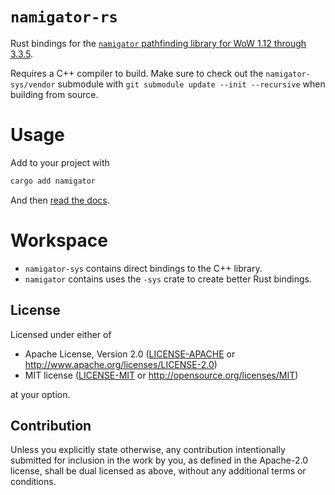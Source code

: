 # `namigator-rs`

Rust bindings for the [`namigator` pathfinding library for WoW 1.12 through 3.3.5](https://github.com/namreeb/namigator).

Requires a C++ compiler to build. Make sure to check out the `namigator-sys/vendor` submodule with `git submodule update --init --recursive` when building from source.

# Usage

Add to your project with
```bash
cargo add namigator
```

And then [read the docs](https://docs.rs/namigator/latest/namigator).

# Workspace

* `namigator-sys` contains direct bindings to the C++ library.
* `namigator` contains uses the `-sys` crate to create better Rust bindings.

## License

Licensed under either of

* Apache License, Version 2.0
  ([LICENSE-APACHE](LICENSE-APACHE) or <http://www.apache.org/licenses/LICENSE-2.0>)
* MIT license
  ([LICENSE-MIT](LICENSE-MIT) or <http://opensource.org/licenses/MIT>)

at your option.

## Contribution

Unless you explicitly state otherwise, any contribution intentionally submitted
for inclusion in the work by you, as defined in the Apache-2.0 license, shall be
dual licensed as above, without any additional terms or conditions.
